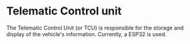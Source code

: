 # Telematic Control unit
The Telematic Control Unit (or TCU) is responsible for the storage and display of the vehicle's information. Currently, a ESP32 is used.
